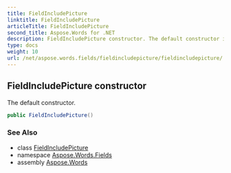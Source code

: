 ```yaml
---
title: FieldIncludePicture
linktitle: FieldIncludePicture
articleTitle: FieldIncludePicture
second_title: Aspose.Words for .NET
description: FieldIncludePicture constructor. The default constructor in C#.
type: docs
weight: 10
url: /net/aspose.words.fields/fieldincludepicture/fieldincludepicture/
---
```

## FieldIncludePicture constructor

The default constructor.

```csharp
public FieldIncludePicture()
```

### See Also

* class [FieldIncludePicture](../)
* namespace [Aspose.Words.Fields](../../fieldincludepicture/)
* assembly [Aspose.Words](../../../)
